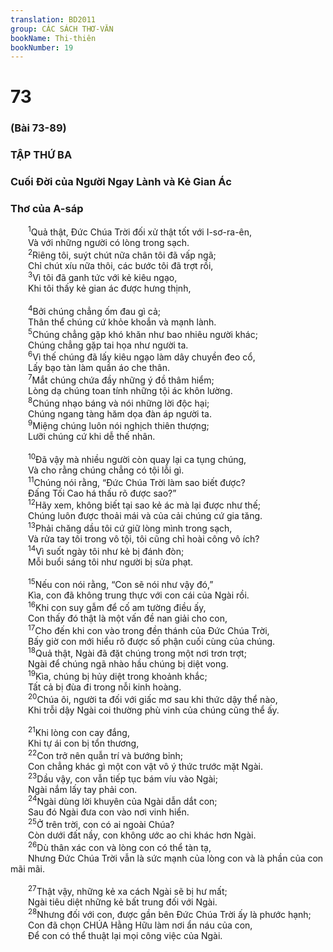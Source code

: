 ```yaml
---
translation: BD2011
group: CÁC SÁCH THƠ-VĂN
bookName: Thi-thiên 
bookNumber: 19
---
```


<div class="title"><h1>73</h1><h3>(Bài 73-89)</h3><h3>TẬP THỨ BA</h3><h3>Cuối Ðời của Người Ngay Lành và Kẻ Gian Ác</h3><h3>Thơ của A-sáp</h3></div>
<span class="verse thi_73_1">  <sup>1</sup>Quả thật, Ðức Chúa Trời đối xử thật tốt với I-sơ-ra-ên,<br/>  Và với những người có lòng trong sạch.<br/></span>
<span class="verse thi_73_2">  <sup>2</sup>Riêng tôi, suýt chút nữa chân tôi đã vấp ngã;<br/>  Chỉ chút xíu nữa thôi, các bước tôi đã trợt rồi,<br/></span>
<span class="verse thi_73_3">  <sup>3</sup>Vì tôi đã ganh tức với kẻ kiêu ngạo,<br/>  Khi tôi thấy kẻ gian ác được hưng thịnh,<br/><br/></span>
<span class="verse thi_73_4">  <sup>4</sup>Bởi chúng chẳng ốm đau gì cả;<br/>  Thân thể chúng cứ khỏe khoắn và mạnh lành.<br/></span>
<span class="verse thi_73_5">  <sup>5</sup>Chúng chẳng gặp khó khăn như bao nhiêu người khác;<br/>  Chúng chẳng gặp tai họa như người ta.<br/></span>
<span class="verse thi_73_6">  <sup>6</sup>Vì thế chúng đã lấy kiêu ngạo làm dây chuyền đeo cổ,<br/>  Lấy bạo tàn làm quần áo che thân.<br/></span>
<span class="verse thi_73_7">  <sup>7</sup>Mắt chúng chứa đầy những ý đồ thâm hiểm; <br/>  Lòng dạ chúng toan tính những tội ác khôn lường.<br/></span>
<span class="verse thi_73_8">  <sup>8</sup>Chúng nhạo báng và nói những lời độc hại;<br/>  Chúng ngang tàng hăm dọa đàn áp người ta.<br/></span>
<span class="verse thi_73_9">  <sup>9</sup>Miệng chúng luôn nói nghịch thiên thượng;<br/>  Lưỡi chúng cứ khi dễ thế nhân.<br/><br/></span>
<span class="verse thi_73_10">  <sup>10</sup>Ðã vậy mà nhiều người còn quay lại ca tụng chúng,<br/>  Và cho rằng chúng chẳng có tội lỗi gì. <br/></span>
<span class="verse thi_73_11">  <sup>11</sup>Chúng nói rằng, “Ðức Chúa Trời làm sao biết được?<br/>  Ðấng Tối Cao há thấu rõ được sao?”<br/></span>
<span class="verse thi_73_12">  <sup>12</sup>Hãy xem, không biết tại sao kẻ ác mà lại được như thế;<br/>  Chúng luôn được thoải mái và của cải chúng cứ gia tăng.<br/></span>
<span class="verse thi_73_13">  <sup>13</sup>Phải chăng dầu tôi cứ giữ lòng mình trong sạch,<br/>  Và rửa tay tôi trong vô tội, tôi cũng chỉ hoài công vô ích?<br/></span>
<span class="verse thi_73_14">  <sup>14</sup>Vì suốt ngày tôi như kẻ bị đánh đòn;<br/>  Mỗi buổi sáng tôi như người bị sửa phạt.<br/><br/></span>
<span class="verse thi_73_15">  <sup>15</sup>Nếu con nói rằng, “Con sẽ nói như vậy đó,”<br/>  Kìa, con đã không trung thực với con cái của Ngài rồi.<br/></span>
<span class="verse thi_73_16">  <sup>16</sup>Khi con suy gẫm để cố am tường điều ấy,<br/>  Con thấy đó thật là một vấn đề nan giải cho con,<br/></span>
<span class="verse thi_73_17">  <sup>17</sup>Cho đến khi con vào trong đền thánh của Ðức Chúa Trời,<br/>  Bấy giờ con mới hiểu rõ được số phận cuối cùng của chúng.<br/></span>
<span class="verse thi_73_18">  <sup>18</sup>Quả thật, Ngài đã đặt chúng trong một nơi trơn trợt;<br/>  Ngài để chúng ngã nhào hầu chúng bị diệt vong.<br/></span>
<span class="verse thi_73_19">  <sup>19</sup>Kìa, chúng bị hủy diệt trong khoảnh khắc;<br/>  Tất cả bị đùa đi trong nỗi kinh hoàng.<br/></span>
<span class="verse thi_73_20">  <sup>20</sup>Chúa ôi, người ta đối với giấc mơ sau khi thức dậy thể nào,<br/>  Khi trỗi dậy Ngài coi thường phù vinh của chúng cũng thể ấy.<br/><br/></span>
<span class="verse thi_73_21">  <sup>21</sup>Khi lòng con cay đắng,<br/>  Khi tự ái con bị tổn thương,<br/></span>
<span class="verse thi_73_22">  <sup>22</sup>Con trở nên quẫn trí và bướng bỉnh;<br/>  Con chẳng khác gì một con vật vô ý thức trước mặt Ngài.<br/></span>
<span class="verse thi_73_23">  <sup>23</sup>Dầu vậy, con vẫn tiếp tục bám víu vào Ngài;<br/>  Ngài nắm lấy tay phải con.<br/></span>
<span class="verse thi_73_24">  <sup>24</sup>Ngài dùng lời khuyên của Ngài dẫn dắt con;<br/>  Sau đó Ngài đưa con vào nơi vinh hiển.<br/></span>
<span class="verse thi_73_25">  <sup>25</sup>Ở trên trời, con có ai ngoài Chúa?<br/>  Còn dưới đất nầy, con không ước ao chi khác hơn Ngài.<br/></span>
<span class="verse thi_73_26">  <sup>26</sup>Dù thân xác con và lòng con có thể tàn tạ,<br/>  Nhưng Ðức Chúa Trời vẫn là sức mạnh của lòng con và là phần của con mãi mãi.<br/><br/></span>
<span class="verse thi_73_27">  <sup>27</sup>Thật vậy, những kẻ xa cách Ngài sẽ bị hư mất;<br/>  Ngài tiêu diệt những kẻ bất trung đối với Ngài.<br/></span>
<span class="verse thi_73_28">  <sup>28</sup>Nhưng đối với con, được gần bên Ðức Chúa Trời ấy là phước hạnh;<br/>  Con đã chọn CHÚA Hằng Hữu làm nơi ẩn náu của con,<br/>  Ðể con có thể thuật lại mọi công việc của Ngài.<br/></span>
